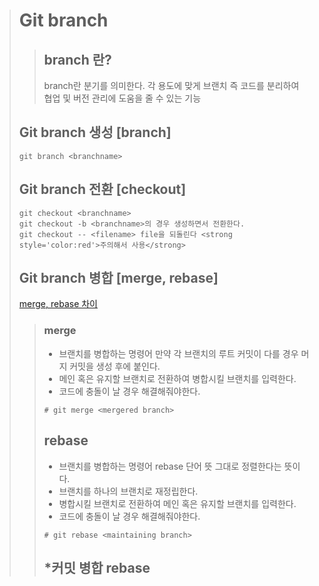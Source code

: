 > # Git branch
>
> > ## branch 란?
> >
> > branch란 분기를 의미한다.
> > 각 용도에 맞게 브랜치 즉 코드를 분리하여 협업 및 버전 관리에 도움을 줄 수 있는 기능
>
> ## Git branch 생성 [branch]
>
> ```
> git branch <branchname>
> ```
>
> ## Git branch 전환 [checkout]
>
> ```
> git checkout <branchname>
> git checkout -b <branchname>의 경우 생성하면서 전환한다.
> git checkout -- <filename> file을 되돌린다 <strong style='color:red'>주의해서 사용</strong>
> ```
>
> ## Git branch 병합 [merge, rebase]
>
> [merge, rebase 차이](https://brunch.co.kr/@anonymdevoo/7)
>
> > ### merge
> >
> > - 브랜치를 병합하는 명령어 만약 각 브랜치의 루트 커밋이 다를 경우 머지 커밋을 생성 후에 붙인다.
> > - 메인 혹은 유지할 브랜치로 전환하여 병합시킬 브랜치를 입력한다.
> > - 코드에 충돌이 날 경우 해결해줘야한다.
> >
> > ```
> > # git merge <mergered branch>
> > ```
> >
> > ## rebase
> >
> > - 브랜치를 병합하는 명령어 rebase 단어 뜻 그대로 정렬한다는 뜻이다.
> > - 브랜치를 하나의 브랜치로 재정립한다.
> > - 병합시킬 브랜치로 전환하여 메인 혹은 유지할 브랜치를 입력한다.
> > - 코드에 충돌이 날 경우 해결해줘야한다.
> >
> > ```
> > # git rebase <maintaining branch>
> > ```
> >
> > ## \*커밋 병합 rebase
